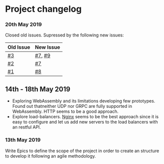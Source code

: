 # Project changelog

### 20th May 2019

Closed old issues. Supressed by the following new issues:

Old Issue  | New Issue
---------- | ----------
[#3](https://github.com/salvacorts/TFG-Parasitic-Metaheuristics/issues/3)  | [#7](https://github.com/salvacorts/TFG-Parasitic-Metaheuristics/issues/7), [#9](https://github.com/salvacorts/TFG-Parasitic-Metaheuristics/issues/9)
[#2](https://github.com/salvacorts/TFG-Parasitic-Metaheuristics/issues/2)  | [#7](https://github.com/salvacorts/TFG-Parasitic-Metaheuristics/issues/7)
[#1](https://github.com/salvacorts/TFG-Parasitic-Metaheuristics/issues/1)  | [#8](https://github.com/salvacorts/TFG-Parasitic-Metaheuristics/issues/8)

## 14th - 18th May 2019
- Exploring WebAssembly and its limitations developing few prototypes. Found out thatneither UDP nor GRPC are fully supported in WebAssembly. HTTP seems to be a good approach.
- Explore load-balancers. [Nginx](http://nginx.org/) seems to be the best approach since it is easy to configure and let us add new servers to the load balancers with an restful API.

### 13th May 2019
Write Epics to define the scope of the project in order to create an structure to develop it following an agile methodology.

